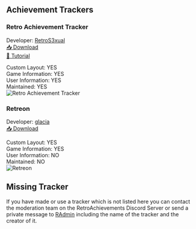 ## Achievement Trackers

### Retro Achievement Tracker

Developer: [RetroS3xual](https://retroachievements.org/user/RetroS3xual)<br>
[📥 Download](https://github.com/Colossus-Gaming/retroachievements-layout-manager/releases)<br>
[🎥 Tutorial](https://www.youtube.com/watch?v=yDT2_K8h8fc)

Custom Layout: YES<br>
Game Information: YES<br>
User Information: YES<br>
Maintained: YES<br>
![Retro Achievement Tracker](https://user-images.githubusercontent.com/45672834/102937059-9da61080-44a9-11eb-9e09-1bbab1dce0c2.png)

### Retreon

Developer: [glacia](https://retroachievements.org/user/glacia)<br>
[📥 Download](https://github.com/spaceglace/retreon/releases)

Custom Layout: YES<br>
Game Information: YES<br>
User Information: NO<br>
Maintained: NO<br>
![Retreon](https://user-images.githubusercontent.com/45672834/102936351-510e0580-44a8-11eb-93a3-a6fdf9882b99.png)

## Missing Tracker

If you have made or use a tracker which is not listed here you can contact the moderation team on the RetroAchievements Discord Server or send a private message to [RAdmin](https://retroachievements.org/user/RAdmin) including the name of the tracker and the creator of it.
